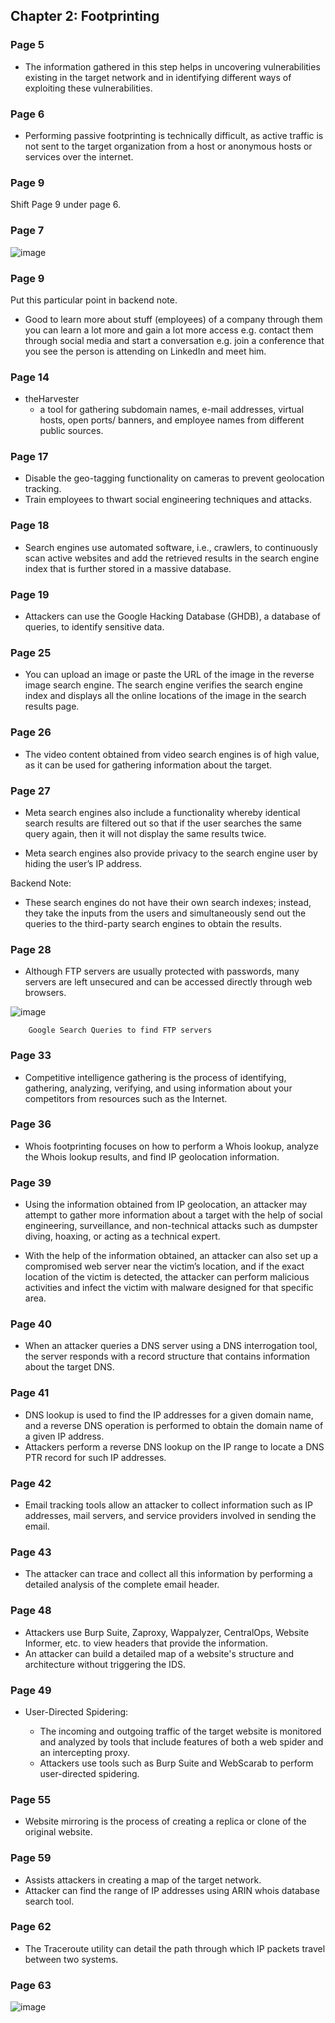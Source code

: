 ## **Chapter 2: Footprinting**

### **Page 5**

* The information gathered in this step helps in uncovering vulnerabilities existing in the target network and in identifying different ways of exploiting these vulnerabilities.

### **Page 6**

* Performing passive footprinting is technically difficult, as active traffic is not sent to the target organization from a host or anonymous hosts or services over the internet.

### **Page 9**
Shift Page 9 under page 6.

### **Page 7**

![image](https://github.com/ocoretech/CTF-workbook/assets/67775716/2d602ac1-d6fb-4407-8dfc-604b1111b26d)



### **Page 9**

Put this particular point in backend note.
* Good to learn more about stuff (employees) of a company
through them you can learn a lot more and gain a lot more access
e.g. contact them through social media and start a conversation
e.g. join a conference that you see the person is attending on LinkedIn and meet him.

### **Page 14**

* theHarvester
    * a tool for gathering subdomain names, e-mail addresses, virtual hosts, open ports/ banners, and employee names from different public sources.


### **Page 17**

* Disable the geo-tagging functionality on cameras to prevent geolocation tracking.
* Train employees to thwart social engineering techniques and attacks.


### **Page 18**

*  Search engines use automated software, i.e., crawlers, to continuously scan active websites and add the retrieved results in the search engine index that is further stored in a massive database.


### **Page 19**

*  Attackers can use the Google Hacking Database (GHDB), a database of queries, to identify sensitive data.


### **Page 25**

* You can upload an image or paste the URL of the image in the reverse image search engine. The search engine verifies the search engine index and displays all the online locations of the image in the search results page.


### **Page 26**

*  The video content obtained from video search engines is of high value, as it can be used for gathering information about the target.


### **Page 27**

* Meta search engines also include a functionality whereby identical search results are filtered out so that if the user searches the same query again, then it will not display the same results twice. 

* Meta search engines also provide privacy to the search engine user by hiding the user’s IP address.


Backend Note: 
*  These search engines do not have their own search indexes; instead, they take the inputs from the users and simultaneously send out the queries to the third-party search engines to obtain the results.


### **Page 28**

*  Although FTP servers are usually protected with passwords, many servers are left unsecured and can be accessed directly through web browsers.

![image](https://github.com/ocoretech/CTF-workbook/assets/67775716/7ff99f02-1b9c-4e33-bff4-a193c239ce2e)


        Google Search Queries to find FTP servers


### **Page 33**

* Competitive intelligence gathering is the process of identifying, gathering, analyzing, verifying, and using information about your competitors from resources such as the Internet.

### **Page 36**

* Whois footprinting focuses on how to perform a Whois lookup, analyze the Whois lookup results, and find IP geolocation information.

### **Page 39**

* Using the information obtained from IP geolocation, an attacker may attempt to gather more information about a target with the help of social engineering, surveillance, and non-technical attacks such as dumpster diving, hoaxing, or acting as a technical expert.

* With the help of the information obtained, an attacker can also set up a compromised web server near the victim’s location, and if the exact location of the victim is detected, the attacker can perform malicious activities and infect the victim with malware designed for that specific area.

### **Page 40**

* When an attacker queries a DNS server using a DNS interrogation tool, the server responds with a record structure that contains information about the target DNS.


### **Page 41**

* DNS lookup is used to find the IP addresses for a given domain name, and a reverse DNS operation is performed to obtain the domain name of a given IP address.
*  Attackers perform a reverse DNS lookup on the IP range to locate a DNS PTR record for such IP addresses.


### **Page 42**

* Email tracking tools allow an attacker to collect information such as IP addresses, mail servers, and service providers involved in sending the email.


### **Page 43**

* The attacker can trace and collect all this information by performing a detailed analysis of the complete email header.


### **Page 48**

* Attackers use Burp Suite, Zaproxy, Wappalyzer, CentralOps, Website Informer, etc. to view headers that provide the information. 
* An attacker can build a detailed map of a website's structure and architecture without triggering the IDS.


### **Page 49**

* User-Directed Spidering:
  
  * The incoming and outgoing traffic of the target website is monitored and analyzed by tools that include features of both a web spider and an intercepting proxy.
  * Attackers use tools such as Burp Suite and WebScarab to perform user-directed spidering.


### **Page 55**

* Website mirroring is the process of creating a replica or clone of the original website.

### **Page 59**

* Assists attackers in creating a map of the target network.
* Attacker can find the range of IP addresses using ARIN whois database search tool.


### **Page 62**

* The Traceroute utility can detail the path through which IP packets travel between two systems. 


### **Page 63**

![image](https://github.com/ocoretech/CTF-workbook/assets/67775716/9824bb10-2d3e-4679-92e5-5aea80cf8f39)







